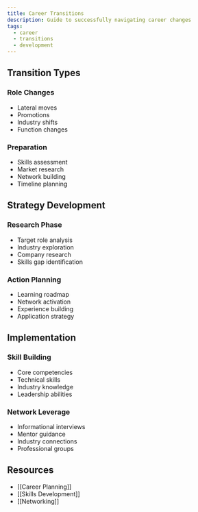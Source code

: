 ```yaml
---
title: Career Transitions
description: Guide to successfully navigating career changes
tags:
  - career
  - transitions
  - development
---
```


## Transition Types

### Role Changes
- Lateral moves
- Promotions
- Industry shifts
- Function changes

### Preparation
- Skills assessment
- Market research
- Network building
- Timeline planning

## Strategy Development

### Research Phase
- Target role analysis
- Industry exploration
- Company research
- Skills gap identification

### Action Planning
- Learning roadmap
- Network activation
- Experience building
- Application strategy

## Implementation

### Skill Building
- Core competencies
- Technical skills
- Industry knowledge
- Leadership abilities

### Network Leverage
- Informational interviews
- Mentor guidance
- Industry connections
- Professional groups

## Resources
- [[Career Planning]]
- [[Skills Development]]
- [[Networking]]
